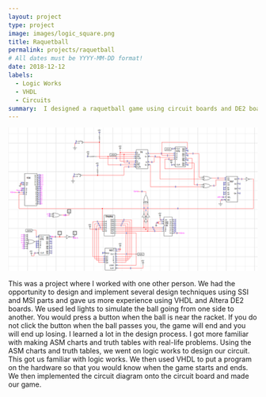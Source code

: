 ```yaml
---
layout: project
type: project
image: images/logic_square.png
title: Raquetball
permalink: projects/raquetball
# All dates must be YYYY-MM-DD format!
date: 2018-12-12
labels:
  - Logic Works
  - VHDL
  - Circuits
summary:  I designed a raquetball game using circuit boards and DE2 boards with a partner in EE260. 
---
```


<img class="ui large right floated rounded image" src="../images/logic.PNG">

This was a project where I worked with one other person. We had the opportunity to design and implement several design techniques using SSI and MSI parts and gave us more experience using VHDL and Altera DE2 boards.
We used led lights to simulate the ball going from one side to another. You would press a button when the ball is near the racket. If you do not click the button when the ball passes you, the game will end and you will end up losing.
I learned a lot in the design process. I got more familiar with making ASM charts and truth tables with real-life problems. Using the ASM charts and truth tables, we went on logic works to design our circuit. This got us familiar with logic works. We then used VHDL to put a program on the hardware so that you would know when the game starts and ends. We then implemented the circuit diagram onto the circuit board and made our game.


